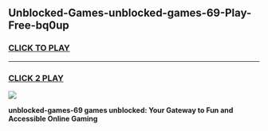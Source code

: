 
## Unblocked-Games-unblocked-games-69-Play-Free-bq0up
<h3>
<a href="https://premium76.site?title=unblocked-games-69&ref=23A">CLICK TO PLAY</a></h3>
<hr>

<h3>
<a href="https://premium76.site?title=unblocked-games-69&ref=23A">CLICK 2 PLAY</a>
  
</h3>

<a href="https://premium76.site?title=unblocked-games-69&ref=23A"><img src="https://clearcache.store/games.png"></a>


**unblocked-games-69 games unblocked: Your Gateway to Fun and Accessible Online Gaming**
